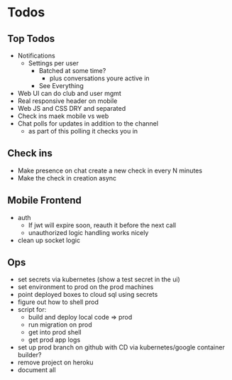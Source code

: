 # Todos

## Top Todos
- Notifications
  - Settings per user
    - Batched at some time?
      - plus conversations youre active in
    - See Everything
- Web UI can do club and user mgmt
- Real responsive header on mobile
- Web JS and CSS DRY and separated
- Check ins maek mobile vs web
- Chat polls for updates in addition to
  the channel
  - as part of this polling it checks you in

## Check ins
- Make presence on chat create a new check in
  every N minutes
- Make the check in creation async

## Mobile Frontend
  - auth
    - If jwt will expire soon, reauth it before the next call
    - unauthorized logic handling works nicely
  - clean up socket logic

## Ops
- set secrets via kubernetes (show a test secret in the ui)
- set environment to prod on the prod machines
- point deployed boxes to cloud sql using secrets
- figure out how to shell prod
- script for:
  - build and deploy local code => prod
  - run migration on prod
  - get into prod shell
  - get prod app logs
- set up prod branch on github with CD via
  kubernetes/google container builder?
- remove project on heroku
- document all
